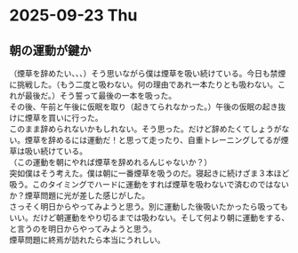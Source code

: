 # 2025-09-23 Thu
## 朝の運動が鍵か
（煙草を辞めたい、、、）そう思いながら僕は煙草を吸い続けている。今日も禁煙に挑戦した。（もう二度と吸わない。何の理由であれ一本たりとも吸わない。これが最後だ。）そう誓って最後の一本を吸った。<br>
その後、午前と午後に仮眠を取り（起きてられなかった。）午後の仮眠の起き抜けに煙草を買いに行った。  
このまま辞められないかもしれない。そう思った。だけど辞めたくてしょうがない。煙草を辞めるには運動だ！と思って走ったり、自重トレーニングしてるが煙草は吸い続けている。  
（この運動を朝にやれば煙草を辞めれるんじゃないか？）  
突如僕はそう考えた。僕は朝に一番煙草を吸うのだ。寝起きに続けざま３本ほど吸う。このタイミングでハードに運動をすれば煙草を吸わないで済むのではないか？煙草問題に光が差した感じがした。  
さっそく明日からやってみようと思う。別に運動した後吸いたかったら吸ってもいい。だけど朝運動をやり切るまでは吸わない。そして何より朝に運動をする、と言うのを明日からやってみようと思う。  
煙草問題に終焉が訪れたら本当にうれしい。
